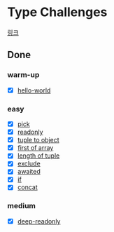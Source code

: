 # Type Challenges

[링크](https://github.com/type-challenges/type-challenges)

## Done

### warm-up
- [X] [hello-world](https://github.com/type-challenges/type-challenges/blob/main/questions/00013-warm-hello-world/README.md) 

### easy
- [X] [pick](https://github.com/type-challenges/type-challenges/blob/main/questions/00004-easy-pick/README.md)
- [X] [readonly](https://github.com/type-challenges/type-challenges/blob/main/questions/00007-easy-readonly/README.md)
- [X] [tuple to object](https://github.com/type-challenges/type-challenges/blob/main/questions/00011-easy-tuple-to-object/README.md)
- [X] [first of array](https://github.com/type-challenges/type-challenges/blob/main/questions/00014-easy-first/README.md)
- [X] [length of tuple](https://github.com/type-challenges/type-challenges/blob/main/questions/00018-easy-tuple-length/README.md)
- [X] [exclude](https://github.com/type-challenges/type-challenges/blob/main/questions/00043-easy-exclude/README.md)
- [X] [awaited](https://github.com/type-challenges/type-challenges/blob/main/questions/00189-easy-awaited/README.md)
- [X] [if](https://github.com/type-challenges/type-challenges/blob/main/questions/00268-easy-if/README.md)
- [x] [concat](https://github.com/type-challenges/type-challenges/blob/main/questions/00533-easy-concat/README.md)
### medium
- [X] [deep-readonly](https://github.com/type-challenges/type-challenges/blob/main/questions/00009-medium-deep-readonly/README.md)
